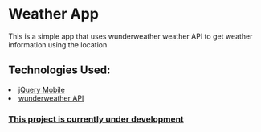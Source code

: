 <h1>Weather App</h1>

<P>This is a simple app that uses wunderweather weather API to get weather information using the location</p>

<h2>Technologies Used: </h2>

<u>
<li>jQuery Mobile</li>
<li>wunderweather API</li>
</ul>

<h3>This project is currently under development</h3>
